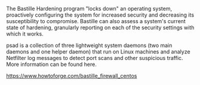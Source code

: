
The Bastille Hardening program "locks down" an operating system, proactively configuring the system for increased security and decreasing its susceptibility to compromise. Bastille can also assess a system's current state of hardening, granularly reporting on each of the security settings with which it works.

psad is a collection of three lightweight system daemons (two main daemons and one helper daemon) that run on Linux machines and analyze Netfilter log messages to detect port scans and other suspicious traffic. More information can be found here.

https://www.howtoforge.com/bastille_firewall_centos
